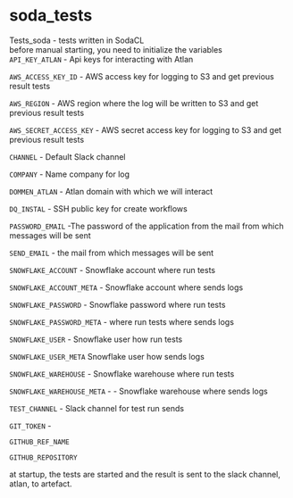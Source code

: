 # soda_tests
Tests_soda - tests written in SodaCL\
before manual starting, you need to initialize the variables\
`API_KEY_ATLAN` - Api keys for interacting with Atlan

`AWS_ACCESS_KEY_ID` - AWS access key for logging to S3 and get previous result tests

`AWS_REGION` - AWS region where the log will be written to S3 and get previous result tests

`AWS_SECRET_ACCESS_KEY` - AWS secret access key for logging to S3 and get previous result tests

`CHANNEL` - Default Slack channel

`COMPANY` - Name company for log

`DOMMEN_ATLAN` - Atlan domain with which we will interact

`DQ_INSTAL` - SSH public key for create workflows

`PASSWORD_EMAIL`  -The password of the application from the mail from which messages will be sent

`SEND_EMAIL` - the mail from which messages will be sent

`SNOWFLAKE_ACCOUNT` - Snowflake account where run tests

`SNOWFLAKE_ACCOUNT_META` - Snowflake account where sends logs

`SNOWFLAKE_PASSWORD` - Snowflake password where run tests

`SNOWFLAKE_PASSWORD_META` - where run tests where sends logs

`SNOWFLAKE_USER` - Snowflake user how run tests

`SNOWFLAKE_USER_META` Snowflake user how sends logs

`SNOWFLAKE_WAREHOUSE` - Snowflake warehouse where run tests

`SNOWFLAKE_WAREHOUSE_META` - - Snowflake warehouse where sends logs

`TEST_CHANNEL` - Slack channel for test run sends

`GIT_TOKEN` - 

`GITHUB_REF_NAME`

`GITHUB_REPOSITORY`

at startup, the tests are started and the result is sent to the slack channel, atlan, to artefact.
